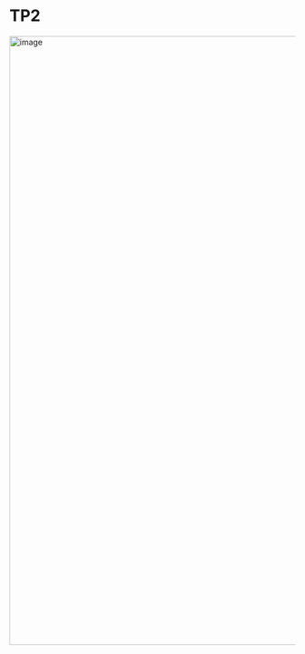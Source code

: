 # TP2
<img width="1913" height="1074" alt="image" src="https://github.com/user-attachments/assets/ec6a49e8-16b5-46ee-a890-bcc8ff4cc24e" />
